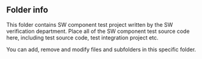 ## Folder info

This folder contains SW component test project written by the SW verification department.
Place all of the SW component test source code here, including test source code, test integration project etc.

You can add, remove and modify files and subfolders in this specific folder.